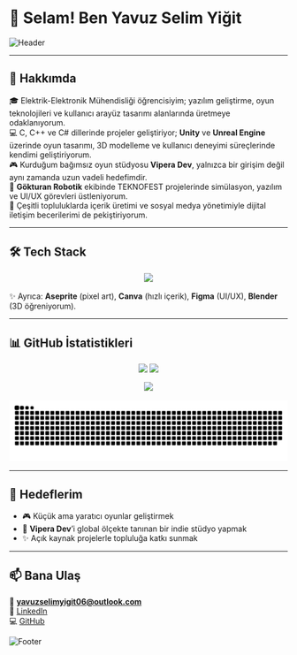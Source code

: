 # 👋 Selam! Ben Yavuz Selim Yiğit

![Header](https://capsule-render.vercel.app/api?type=waving&color=0:22d3ee,100:22c55e&height=200&section=header&text=Yavuz%20Selim%20Yiğit&fontSize=40&fontColor=ffffff&animation=fadeIn&fontAlignY=35)

---

## 🧩 Hakkımda
🎓 Elektrik-Elektronik Mühendisliği öğrencisiyim; yazılım geliştirme, oyun teknolojileri ve kullanıcı arayüz tasarımı alanlarında üretmeye odaklanıyorum.  
💻 C, C++ ve C# dillerinde projeler geliştiriyor; **Unity** ve **Unreal Engine** üzerinde oyun tasarımı, 3D modelleme ve kullanıcı deneyimi süreçlerinde kendimi geliştiriyorum.  
🎮 Kurduğum bağımsız oyun stüdyosu **Vipera Dev**, yalnızca bir girişim değil aynı zamanda uzun vadeli hedefimdir.  
🚀 **Gökturan Robotik** ekibinde TEKNOFEST projelerinde simülasyon, yazılım ve UI/UX görevleri üstleniyorum.  
🎨 Çeşitli topluluklarda içerik üretimi ve sosyal medya yönetimiyle dijital iletişim becerilerimi de pekiştiriyorum.  

---

## 🛠️ Tech Stack

<p align="center">
  <img src="https://skillicons.dev/icons?i=c,cpp,cs,unity,unreal,python,html,css,js,git,github,figma,blender" />
</p>

✨ Ayrıca: **Aseprite** (pixel art), **Canva** (hızlı içerik), **Figma** (UI/UX), **Blender** (3D öğreniyorum).  

---

## 📊 GitHub İstatistikleri

<p align="center">
  <img src="https://github-readme-stats.vercel.app/api?username=Yavuz-Selim-Yigit&show_icons=true&theme=radical&hide_border=true" height="160" />
  <img src="https://github-readme-stats.vercel.app/api/top-langs/?username=Yavuz-Selim-Yigit&layout=compact&theme=radical&hide_border=true" height="160" />
</p>

<p align="center">
  <img src="https://github-readme-streak-stats.herokuapp.com/?user=Yavuz-Selim-Yigit&theme=radical&hide_border=true" />
</p>

<p align="center">
  <img src="https://raw.githubusercontent.com/Platane/snk/output/github-contribution-grid-snake.svg" alt="commit snake" />
</p>

---

## 🎯 Hedeflerim
- 🎮 Küçük ama yaratıcı oyunlar geliştirmek  
- 🚀 **Vipera Dev**’i global ölçekte tanınan bir indie stüdyo yapmak  
- ✨ Açık kaynak projelerle topluluğa katkı sunmak  

---

## 📫 Bana Ulaş
📧 **yavuzselimyigit06@outlook.com**  
💼 [LinkedIn](https://www.linkedin.com/in/yavuz-selim-yigit)  
💻 [GitHub](https://github.com/Yavuz-Selim-Yigit)

![Footer](https://capsule-render.vercel.app/api?type=waving&color=100:22c55e,0:22d3ee&height=120&section=footer)
